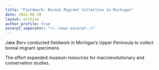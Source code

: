 ```yaml
---
title: "Fieldwork: Boreal Migrant Collection in Michigan"
date: 2022-06-10
layout: archive
author_profile: true
excerpt_separator: "<!--news-excerpt-->"
---
```

Jake Berv conducted fieldwork in Michigan’s Upper Peninsula to collect boreal migrant specimens.

<!--news-excerpt-->
The effort expanded museum resources for macroevolutionary and conservation studies.
